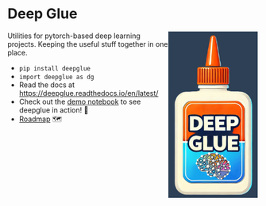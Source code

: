 # Deep Glue

<img src="https://raw.githubusercontent.com/EricThomson/deepglue/main/docs/images/deep_glue_logo.png" alt="deepglue logo" align="right" width="180">

Utilities for pytorch-based deep learning projects. Keeping the useful stuff together in one place.

- `pip install deepglue`
- `import deepglue as dg`
- Read the docs at https://deepglue.readthedocs.io/en/latest/ 
- Check out the [demo notebook](https://github.com/EricThomson/deepglue/tree/main/demos) to see deepglue in action! :rocket:
- [Roadmap](https://github.com/EricThomson/deepglue/issues/1) :world_map:



